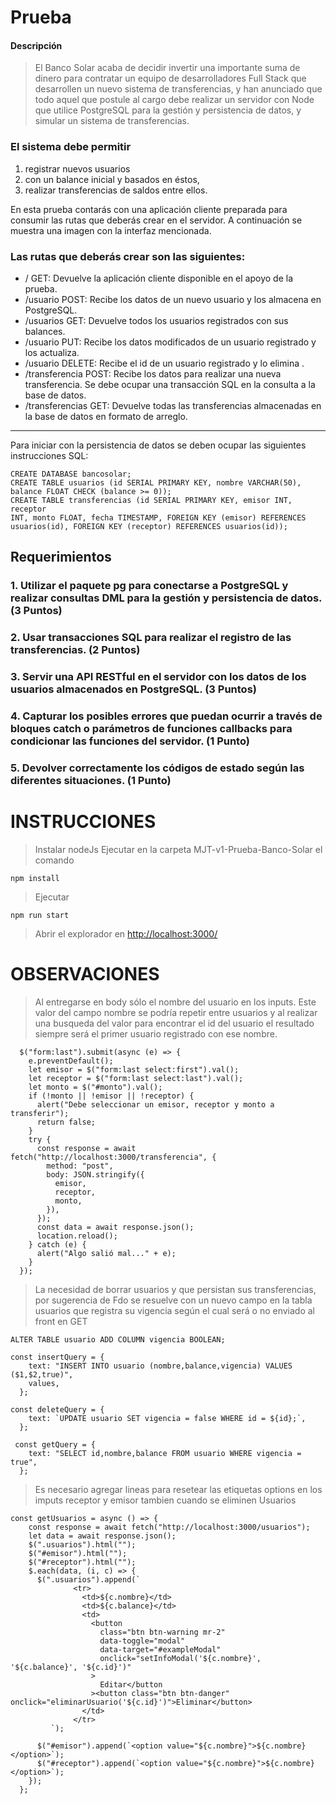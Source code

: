 # Prueba

#### Descripción

> El Banco Solar acaba de decidir invertir una importante suma de dinero para contratar un equipo de desarrolladores Full Stack que desarrollen un nuevo sistema de transferencias, y han anunciado que todo aquel que postule al cargo debe realizar un servidor con Node que utilice PostgreSQL para la gestión y persistencia de datos, y simular un sistema de transferencias.

### El sistema debe permitir

1. registrar nuevos usuarios
2. con un balance inicial y basados en éstos,
3. realizar transferencias de saldos entre ellos.

En esta prueba contarás con una aplicación cliente preparada para consumir las rutas que deberás crear en el servidor. A continuación se muestra una imagen con la interfaz mencionada.

### Las rutas que deberás crear son las siguientes:

- / GET: Devuelve la aplicación cliente disponible en el apoyo de la prueba.
- /usuario POST: Recibe los datos de un nuevo usuario y los almacena en PostgreSQL.
- /usuarios GET: Devuelve todos los usuarios registrados con sus balances.
- /usuario PUT: Recibe los datos modificados de un usuario registrado y los actualiza.
- /usuario DELETE: Recibe el id de un usuario registrado y lo elimina .
- /transferencia POST: Recibe los datos para realizar una nueva transferencia. Se debe ocupar una transacción SQL en la consulta a la base de datos.
- /transferencias GET: Devuelve todas las transferencias almacenadas en la base de datos en formato de arreglo.

---

Para iniciar con la persistencia de datos se deben ocupar las siguientes instrucciones SQL:

```
CREATE DATABASE bancosolar;
CREATE TABLE usuarios (id SERIAL PRIMARY KEY, nombre VARCHAR(50),
balance FLOAT CHECK (balance >= 0));
CREATE TABLE transferencias (id SERIAL PRIMARY KEY, emisor INT, receptor
INT, monto FLOAT, fecha TIMESTAMP, FOREIGN KEY (emisor) REFERENCES
usuarios(id), FOREIGN KEY (receptor) REFERENCES usuarios(id));
```

## Requerimientos

### 1. Utilizar el paquete pg para conectarse a PostgreSQL y realizar consultas DML para la gestión y persistencia de datos. (3 Puntos)

### 2. Usar transacciones SQL para realizar el registro de las transferencias. (2 Puntos)

### 3. Servir una API RESTful en el servidor con los datos de los usuarios almacenados en PostgreSQL. (3 Puntos)

### 4. Capturar los posibles errores que puedan ocurrir a través de bloques catch o parámetros de funciones callbacks para condicionar las funciones del servidor. (1 Punto)

### 5. Devolver correctamente los códigos de estado según las diferentes situaciones. (1 Punto)

##

# INSTRUCCIONES
> Instalar nodeJs
> Ejecutar en la carpeta MJT-v1-Prueba-Banco-Solar el comando
```
npm install
```
> Ejecutar 
```
npm run start
```
> Abrir el explorador en [http://localhost:3000/](http://localhost:3000/)

# OBSERVACIONES

> Al entregarse en body sólo el nombre del usuario en los inputs. Este valor del campo nombre se podría repetir entre usuarios y al realizar una busqueda del valor para encontrar el id del usuario el resultado siempre será el primer usuario registrado con ese nombre.

```
  $("form:last").submit(async (e) => {
    e.preventDefault();
    let emisor = $("form:last select:first").val();
    let receptor = $("form:last select:last").val();
    let monto = $("#monto").val();
    if (!monto || !emisor || !receptor) {
      alert("Debe seleccionar un emisor, receptor y monto a transferir");
      return false;
    }
    try {
      const response = await fetch("http://localhost:3000/transferencia", {
        method: "post",
        body: JSON.stringify({
          emisor,
          receptor,
          monto,
        }),
      });
      const data = await response.json();
      location.reload();
    } catch (e) {
      alert("Algo salió mal..." + e);
    }
  });
```

> La necesidad de borrar usuarios y que persistan sus transferencias, por sugerencia de Fdo se resuelve con un nuevo campo en la tabla usuarios que registra su vigencia según el cual será o no enviado al front en GET

```
ALTER TABLE usuario ADD COLUMN vigencia BOOLEAN;
```

```
const insertQuery = {
    text: "INSERT INTO usuario (nombre,balance,vigencia) VALUES ($1,$2,true)",
    values,
  };

const deleteQuery = {
    text: `UPDATE usuario SET vigencia = false WHERE id = ${id};`,
  };

 const getQuery = {
    text: "SELECT id,nombre,balance FROM usuario WHERE vigencia = true",
  };

```

> Es necesario agregar lineas para resetear las etiquetas options en los imputs receptor y emisor tambien cuando se eliminen Usuarios

```
const getUsuarios = async () => {
    const response = await fetch("http://localhost:3000/usuarios");
    let data = await response.json();
    $(".usuarios").html("");
    $("#emisor").html("");
    $("#receptor").html("");
    $.each(data, (i, c) => {
      $(".usuarios").append(`
              <tr>
                <td>${c.nombre}</td>
                <td>${c.balance}</td>
                <td>
                  <button
                    class="btn btn-warning mr-2"
                    data-toggle="modal"
                    data-target="#exampleModal"
                    onclick="setInfoModal('${c.nombre}', '${c.balance}', '${c.id}')"
                  >
                    Editar</button
                  ><button class="btn btn-danger" onclick="eliminarUsuario('${c.id}')">Eliminar</button>
                </td>
              </tr>
         `);

      $("#emisor").append(`<option value="${c.nombre}">${c.nombre}</option>`);
      $("#receptor").append(`<option value="${c.nombre}">${c.nombre}</option>`);
    });
  };
```

